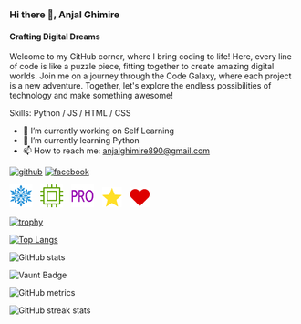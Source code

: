 ### Hi there 👋, Anjal Ghimire
#### Crafting Digital Dreams

Welcome to my GitHub corner, where I bring coding to life! Here, every line of code is like a puzzle piece, fitting together to create amazing digital worlds. Join me on a journey through the Code Galaxy, where each project is a new adventure. Together, let's explore the endless possibilities of technology and make something awesome!

Skills: Python  / JS / HTML / CSS

- 🔭 I’m currently working on Self Learning 
- 🌱 I’m currently learning Python 
- 📫 How to reach me: anjalghimire890@gmail.com 


[<img src='https://cdn.jsdelivr.net/npm/simple-icons@3.0.1/icons/github.svg' alt='github' height='40'>](https://github.com/AnjalLLL)  [<img src='https://cdn.jsdelivr.net/npm/simple-icons@3.0.1/icons/facebook.svg' alt='facebook' height='40'>](https://www.facebook.com/Anjal)  

<a href='https://archiveprogram.github.com/'><img src='https://raw.githubusercontent.com/acervenky/animated-github-badges/master/assets/acbadge.gif' width='40' height='40'></a> <a href='https://docs.github.com/en/developers'><img src='https://raw.githubusercontent.com/acervenky/animated-github-badges/master/assets/devbadge.gif' width='40' height='40'></a> <a href='https://github.com/pricing'><img src='https://raw.githubusercontent.com/acervenky/animated-github-badges/master/assets/pro.gif' width='40' height='40'></a> <a href='https://stars.github.com/'><img src='https://raw.githubusercontent.com/acervenky/animated-github-badges/master/assets/starbadge.gif' width='35' height='35'></a> <a href='https://docs.github.com/en/github/supporting-the-open-source-community-with-github-sponsors'><img src='https://raw.githubusercontent.com/acervenky/animated-github-badges/master/assets/sponsorbadge.gif' width='35' height='35'></a> 

[![trophy](https://github-profile-trophy.vercel.app/?username=AnjalLLL)](https://github.com/ryo-ma/github-profile-trophy)

[![Top Langs](https://github-readme-stats.vercel.app/api/top-langs/?username=AnjalLLL)](https://github.com/anuraghazra/github-readme-stats)

![GitHub stats](https://github-readme-stats.vercel.app/api?username=AnjalLLL&show_icons=true&count_private=true)  

![Vaunt Badge](https://api.vaunt.dev/v1/github/entities/AnjalLLL/contributions?format=svg&private=true)  

![GitHub metrics](https://metrics.lecoq.io/AnjalLLL)  

![GitHub streak stats](https://streak-stats.demolab.com/?user=AnjalLLL)  


